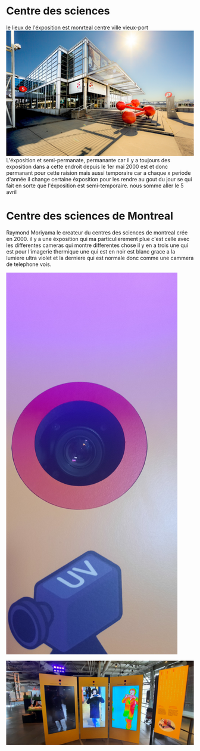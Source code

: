 # Centre des sciences 

le lieux de l'éxposition est monrteal centre ville vieux-port 
![image](https://github.com/djalilt/DjalilT-H24_V11_inspirations_TAIBI/blob/main/Centre%20des%20science/CentreDesSciences.jpg?raw=true)
L'éxposition et semi-permanate, permanante car il y a toujours des exposition dans a cette endroit depuis le 1er mai 2000 est et donc permanant pour cette raision mais aussi temporaire car a chaque x periode d'année il change certaine éxposition pour les rendre au gout du jour se qui fait en sorte que l'éxposition est semi-temporaire.
nous somme aller le 5 avril 

# Centre des sciences de Montreal

Raymond Moriyama le createur du centres des sciences de montreal crée en 2000. il y a une éxposition qui ma particulierement plue c'est celle avec les differentes cameras qui montre differentes chose il y en a trois une qui est pour l'imagerie thermique une qui est en noir est blanc grace a la lumiere ultra violet et la derniere qui est normale donc comme une cammera de telephone vois.


![image](https://github.com/djalilt/DjalilT-H24_V11_inspirations_TAIBI/blob/main/Centre%20des%20science/20240405_153045.jpg?raw=true)










![image](https://github.com/djalilt/DjalilT-H24_V11_inspirations_TAIBI/blob/main/Centre%20des%20science/20240405_153038.jpg?raw=true)

